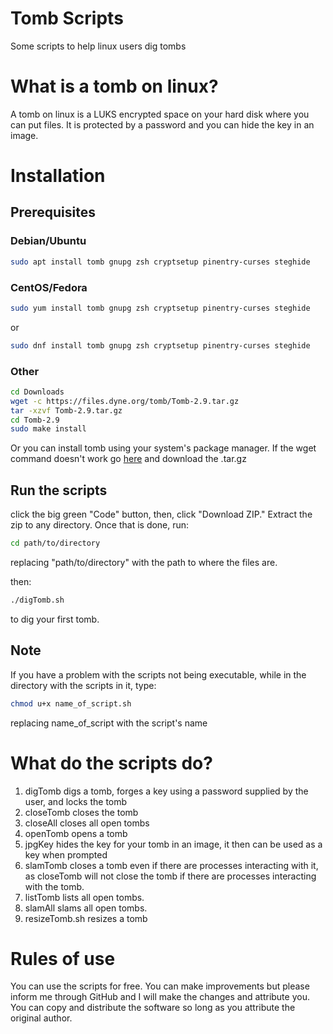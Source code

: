 # Tomb Scripts
 Some scripts to help linux users dig tombs

 # What is a tomb on linux?
 A tomb on linux is a LUKS encrypted space on your hard disk where you can put files. 
 It is protected by a password and you can hide the key in an image.

 # Installation

 ## Prerequisites
 
 ### Debian/Ubuntu

 ```bash
 sudo apt install tomb gnupg zsh cryptsetup pinentry-curses steghide	
 ```
 ### CentOS/Fedora
 ```bash
 sudo yum install tomb gnupg zsh cryptsetup pinentry-curses steghide
 ```
 or
 ```bash
 sudo dnf install tomb gnupg zsh cryptsetup pinentry-curses steghide
 ```	
### Other
```bash
cd Downloads
wget -c https://files.dyne.org/tomb/Tomb-2.9.tar.gz
tar -xzvf Tomb-2.9.tar.gz
cd Tomb-2.9
sudo make install
```
Or you can install tomb using your system's package manager.
If the wget command doesn't work go [here](https://files.dyne.org/tomb) and download the .tar.gz

 ## Run the scripts
 click the big green "Code" button, then, click "Download ZIP."
 Extract the zip to any directory.
 Once that is done, run:
 ```bash
 cd path/to/directory
 ```
 replacing "path/to/directory" with the path to where the files are.

 then:
 ```bash
 ./digTomb.sh
 ```
 to dig your first tomb.
## Note

 If you have a problem with the scripts not being executable, while in the directory with the scripts in it, type:
 ```bash
 chmod u+x name_of_script.sh
 ```
 replacing name_of_script with the script's name
 # What do the scripts do?

 1. digTomb digs a tomb, forges a key using a password supplied by the user, and locks the tomb
 2. closeTomb closes the tomb
 3. closeAll closes all open tombs
 4. openTomb opens a tomb
 5. jpgKey hides the key for your tomb in an image, it then can be used as a key when prompted
 6. slamTomb closes a tomb even if there are processes interacting with it, as closeTomb will not close the tomb if there are processes interacting with the tomb.
 7. listTomb lists all open tombs.
 8. slamAll slams all open tombs.
 9. resizeTomb.sh resizes a tomb


 # Rules of use
You can use the scripts for free. You can make improvements but please inform me through GitHub and I will make the changes and attribute you. You can copy and distribute the software so long as you attribute the original author.